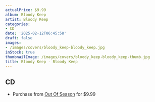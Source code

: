 ```yaml
---
actualPrice: $9.99
album: Bloody Keep
artist: Bloody Keep
categories:
- CD
date: '2025-02-12T06:45:58'
draft: false
images:
- /images/covers/bloody_keep-bloody_keep.jpg
inStock: true
thumbnailImage: /images/covers/bloody_keep-bloody_keep-thumb.jpg
title: Bloody Keep - Bloody Keep
---
```


## CD
* Purchase from [Out Of Season](https://www.outofseasonlabel.com/products/bloody-keep-bloody-keep-cd) for $9.99
